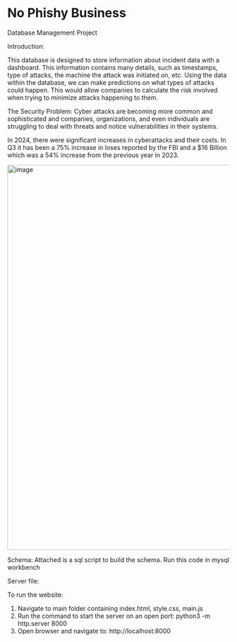 # No Phishy Business
Database Management Project

Introduction: 

This database is designed to store information about incident data with a dashboard. This information contains many details, such as timestamps, type of attacks, the machine the attack was initiated on, etc. Using the data within the database, we can make predictions on what types of attacks could happen. This would allow companies to calculate the risk involved when trying to minimize attacks happening to them.

The Security Problem: Cyber attacks are becoming more common and sophisticated and companies, organizations, and even individuals are struggling to deal with threats and notice vulnerabilities in their systems.


In 2024, there were significant increases in cyberattacks and their costs.
In Q3 it has been a 75% increase in loses reported by the FBI and a $16 Billion which was a 54% increase from the previous year in 2023.


<img width="965" height="871" alt="image" src="https://github.com/user-attachments/assets/f49bb0b7-a445-466b-a3e6-91527ebd977b" />



Schema:
Attached is a sql script to build the schema. Run this code in mysql workbench

Server file:


To run the website:
1. Navigate to main folder containing index.html, style.css, main.js
2. Run the command to start the server on an open port: python3 -m http.server 8000
3. Open browser and navigate to: http://localhost:8000
